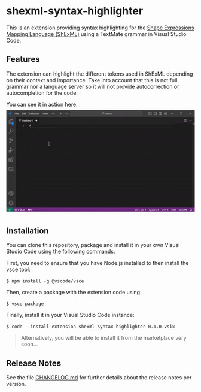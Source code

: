 # shexml-syntax-highlighter

This is an extension providing syntax highlighting for the [Shape Expressions Mapping Language (ShExML)](https://github.com/herminiogg/ShExML) using a TextMate grammar in Visual Studio Code.

## Features

The extension can highlight the different tokens used in ShExML depending on their context and importance. Take into account that this is not full grammar nor a language server so it will not provide autocorrection or autocompletion for the code.

You can see it in action here:
![example](images/example.gif)

## Installation
You can clone this repository, package and install it in your own Visual Studio Code using the following commands:

First, you need to ensure that you have Node.js installed to then install the vsce tool:
```
$ npm install -g @vscode/vsce
```

Then, create a package with the extension code using:
```
$ vsce package
```

Finally, install it in your Visual Studio Code instance:
```
$ code --install-extension shexml-syntax-highlighter-0.1.0.vsix
```

> Alternatively, you will be able to install it from the marketplace very soon...

## Release Notes

See the file [CHANGELOG.md](CHANGELOG.md) for further details about the release notes per version.
